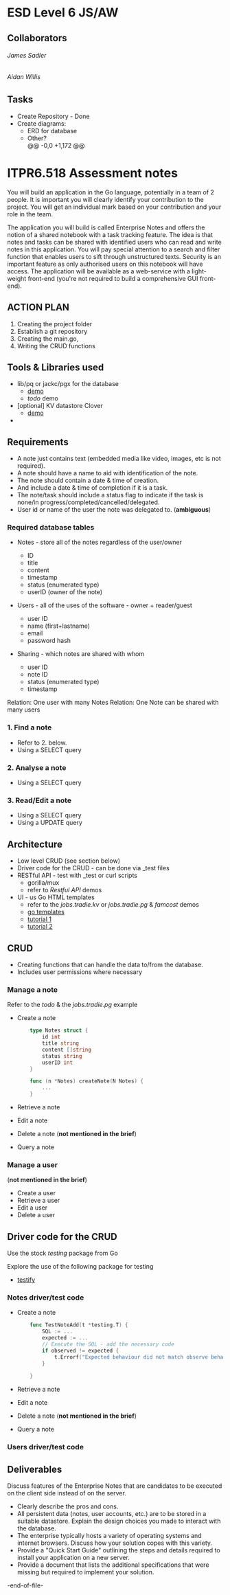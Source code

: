 # ESD Level 6 JS/AW
 
## Collaborators
###### James Sadler
###### Aidan Willis

## Tasks
* Create Repository - Done
* Create diagrams:
    * ERD for database
    * Other?    
@@ -0,0 +1,172 @@
# ITPR6.518 Assessment notes

You will build an application in the Go language, potentially in a team of 2 people. It is important you will clearly identify your contribution to the project. You will get an individual mark based on your contribution and your role in the team.

The application you will build is called Enterprise Notes and offers the notion of a shared notebook with a task tracking feature. The idea is that notes and tasks can be shared with identified users who can read and write notes in this application. You will pay special attention to a search and filter function that enables users to sift through unstructured texts. Security is an important feature as only authorised users on this notebook will have access. The application will be available as a web-service with a light-weight front-end (you're not required to build a comprehensive GUI front-end).


## ACTION PLAN

1. Creating the project folder
1. Establish a git repository
1. Creating the main.go, 
1. Writing the CRUD functions

## Tools & Libraries used

- lib/pq or jackc/pgx for the database
    - [demo](https://github.com/yonush/jobs.tradie.pg)
    - *todo* demo
- [optional] KV datastore Clover
    - [demo](https://github.com/yonush/jobs.tradie.kv)
- 

## Requirements

- A note just contains text (embedded media like video, images, etc is not required). 
- A note should have a name to aid with identification of the note.
- The note should contain a date & time of creation. 
- And include a date & time of completion if it is a task. 
- The note/task should include a status flag to indicate if the task is none/in progress/completed/cancelled/delegated.
- User id or name of the user the note was delegated to. (**ambiguous**)

### Required database tables

- Notes - store all of the notes regardless of the user/owner
    - ID
    - title
    - content
    - timestamp
    - status (enumerated type)
    - userID (owner of the note)

- Users - all of the uses of the software - owner + reader/guest
    - user ID
    - name (first+lastname)
    - email
    - password hash

- Sharing - which notes are shared with whom
    - user ID
    - note ID
    - status (enumerated type)
    - timestamp

Relation: One user with many Notes
Relation: One Note can be shared with many users


### 1. Find a note
    
- Refer to 2. below.
- Using a SELECT query

### 2. Analyse a note

- Using a SELECT query

### 3. Read/Edit a note

- Using a SELECT query
- Using a UPDATE query


## Architecture

- Low level CRUD (see section below)
- Driver code for the CRUD - can be done via _test files
- RESTful API - test with _test or curl scripts
    - gorilla/mux
    - refer to *Restful API* demos
- UI - us Go HTML templates
    - refer to the *jobs.tradie.kv* or *jobs.tradie.pg* & *famcost* demos     
    - [go templates](https://www.digitalocean.com/community/tutorials/how-to-use-templates-in-go)
    - [tutorial 1](https://blog.logrocket.com/using-golang-templates/)
    - [tutorial 2](https://zetcode.com/golang/template/)

## CRUD

- Creating functions that can handle the data to/from the database.
- Includes user permissions where necessary

### Manage a note

Refer to the *todo* & the *jobs.tradie.pg* example

- Create a note
    ```go
        type Notes struct {
            id int
            title string
            content []string
            status string
            userID int
        }

        func (n *Notes) createNote(N Notes) {
            ...
        }
    
    ```

- Retrieve a note
- Edit a note
- Delete a note (**not mentioned in the brief**)
- Query a note

### Manage a user

(**not mentioned in the brief**)

- Create a user
- Retrieve a user
- Edit a user
- Delete a user

## Driver code for the CRUD

Use the stock *testing* package from Go

Explore the use of the following package for testing
 - [testify](https://github.com/stretchr/testify)

### Notes driver/test code

- Create a note
    ```go
        func TestNoteAdd(t *testing.T) {
	        SQL := ...
            expected := ...
            // Execute the SQL - add the necessary code
	        if observed != expected {
		        t.Errorf("Expected behaviour did not match observe behaviour!")
	        }
            
        }        
    
    ```

- Retrieve a note
- Edit a note
- Delete a note (**not mentioned in the brief**)
- Query a note

### Users driver/test code

## Deliverables    

Discuss features of the Enterprise Notes that are candidates to be executed on the client side instead of on the server. 

- Clearly describe the pros and cons.
- All persistent data (notes, user accounts, etc.) are to be stored in a suitable datastore. Explain the design 
choices you made to interact with the database.
- The enterprise typically hosts a variety of operating systems and internet browsers. Discuss how your 
solution copes with this variety.
- Provide a "Quick Start Guide" outlining the steps and details required to install your application on a new server.
- Provide a document that lists the additional specifications that were missing but required to implement 
your solution.




-end-of-file-